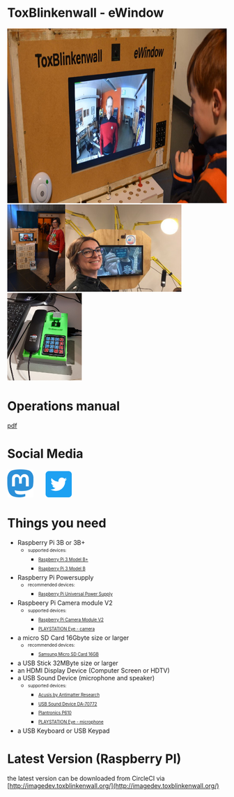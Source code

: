 <H1>ToxBlinkenwall - eWindow</H1>
<p align="left">
<img height="400" src="https://raw.githubusercontent.com/zoff99/ToxBlinkenwall_raspi_lite_image/_images_/images/tiww_prof_slim.jpg"></img><br>
<img height="200" src="https://raw.githubusercontent.com/zoff99/ToxBlinkenwall_raspi_lite_image/_images_/images/aaa1.JPG"></img><img height="200" src="https://raw.githubusercontent.com/zoff99/ToxBlinkenwall_raspi_lite_image/_images_/images/bbb1.jpg"></img><img height="200" src="https://raw.githubusercontent.com/zoff99/ToxBlinkenwall_raspi_lite_image/_images_/images/ccc1.jpg"></img>
</p>

# Operations manual
[pdf](https://github.com/zoff99/ToxBlinkenwall_raspi_lite_image/raw/master/doc/ops01.pdf)

# Social Media

[<img width="60" src="https://raw.githubusercontent.com/zoff99/ToxBlinkenwall_raspi_lite_image/_images_/images/mastodon.png"></img>](https://chaos.social/@ToxBlinkenwall)&nbsp;&nbsp;&nbsp;&nbsp;&nbsp;&nbsp;&nbsp;[<img width="60" src="https://raw.githubusercontent.com/zoff99/ToxBlinkenwall_raspi_lite_image/_images_/images/Twitter_Social_Icon_Rounded_Square_Color.png"></img>](https://twitter.com/ToxBlinkenwall)

# Things you need

- Raspberry Pi 3B or 3B+
    + <sub><sup>supported devices:</sup></sub>
        - <sub><sup>[Raspberry Pi 3 Model B+](https://www.raspberrypi.org/products/raspberry-pi-3-model-b-plus/)</sup></sub>
        - <sub><sup>[Rsapberry Pi 3 Model B](https://www.raspberrypi.org/products/raspberry-pi-3-model-b/)</sup></sub>
- Raspberry Pi Powersupply
    + <sub><sup>recommended devices:</sup></sub>
        - <sub><sup>[Raspberry Pi Universal Power Supply](https://www.raspberrypi.org/products/raspberry-pi-universal-power-supply/)</sup></sub>
- Raspbeery Pi Camera module V2
    + <sub><sup>supported devices:</sup></sub>
        - <sub><sup>[Raspberry Pi Camera Module V2](https://www.raspberrypi.org/products/camera-module-v2/)</sup></sub>
        - <sub><sup>[PLAYSTATION Eye - camera](https://www.amazon.de/Playstation-PS3-eyetoy-Kamera-Großpackung/dp/B00LME2JGQ)</sup></sub>
- a micro SD Card 16Gbyte size or larger
    + <sub><sup>recommended devices:</sup></sub>
        - <sub><sup>[Samsung Micro SD Card 16GB](https://www.amazon.de/Samsung-Micro-Class-Speicherkarte-Adapter/dp/B06XFSZGCC/)</sup></sub>
- a USB Stick 32MByte size or larger
- an HDMI Display Device (Computer Screen or HDTV)
- a USB Sound Device (microphone and speaker)
    + <sub><sup>supported devices:</sup></sub>
        - <sub><sup>[Acusis by Antimatter Research](https://www.crowdsupply.com/antimatter-research/acusis)</sup></sub>
        - <sub><sup>[USB Sound Device DA-70772](https://www.amazon.de/gp/product/B000FIH4FQ)</sup></sub>
        - <sub><sup>[Plantronics P610](https://www.amazon.de/Plantronics-610-M-CALISTO-WW-Schwarz/dp/B00SLP4VQK)</sup></sub>
        - <sub><sup>[PLAYSTATION Eye - microphone](https://www.amazon.de/Playstation-PS3-eyetoy-Kamera-Großpackung/dp/B00LME2JGQ)</sup></sub>
- a USB Keyboard or USB Keypad


# Latest Version (Raspberry PI)

the latest version can be downloaded from CircleCI via [http://imagedev.toxblinkenwall.org/](http://imagedev.toxblinkenwall.org/)
